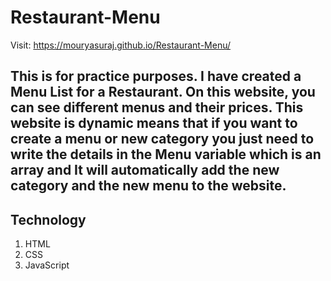 # Restaurant-Menu
Visit: https://mouryasuraj.github.io/Restaurant-Menu/

## This is for practice purposes. I have created a Menu List for a Restaurant. On this website, you can see different menus and their prices. This website is dynamic means that if you want to create a menu or new category you just need to write the details in the Menu variable which is an array and It will automatically add the new category and the new menu to the website.


## Technology

1. HTML
2. CSS
3. JavaScript
